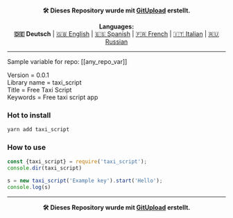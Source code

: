 <p align="center"><b>🛠️ Dieses Repository wurde mit <a href="https://gitupload.com">GitUpload</a> erstellt.</b></p>

<p align="center"><b>Languages:</b><br /><b>🇩🇪 Deutsch</b> | <a href="https://github.com/markolofsen/taxi_script/blob/master/README.md">🇬🇧 English</a> | <a href="https://github.com/markolofsen/taxi_script/blob/master/README_es.md">🇪🇸 Spanish</a> | <a href="https://github.com/markolofsen/taxi_script/blob/master/README_fr.md">🇫🇷 French</a> | <a href="https://github.com/markolofsen/taxi_script/blob/master/README_it.md">🇮🇹 Italian</a> | <a href="https://github.com/markolofsen/taxi_script/blob/master/README_ru.md">🇷🇺 Russian</a></p>

---

Sample variable for repo: [[any_repo_var]]

Version = 0.0.1 <br />
Library name = taxi_script <br />
Title = Free Taxi Script <br />
Keywords = Free taxi script app <br />

### Hot to install

```sh
yarn add taxi_script
```
                            

### How to use

```javascript
const {taxi_script} = require('taxi_script');
console.dir(taxi_script)

s = new taxi_script('Example key').start('Hello');
console.log(s)
```
                        

    

---

<p align="center"><b>🛠️ Dieses Repository wurde mit <a href="https://gitupload.com">GitUpload</a> erstellt.</b></p>